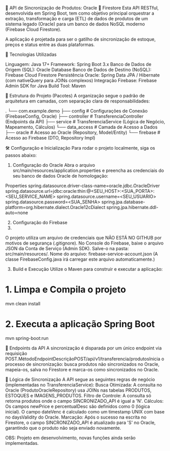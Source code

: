 🤖 API de Sincronização de Produtos: Oracle 🔄 Firestore
Esta API RESTful, desenvolvida em Spring Boot, tem como objetivo principal orquestrar a extração, transformação e carga (ETL) de dados de produtos de um sistema legado (Oracle) para um banco de dados NoSQL moderno (Firebase Cloud Firestore).

A aplicação é projetada para ser o gatilho de sincronização de estoque, preços e status entre as duas plataformas.

🌟 Tecnologias Utilizadas

Linguagem: Java 17+
Framework: Spring Boot 3.x
Banco de Dados de Origem (SQL): Oracle Database
Banco de Dados de Destino (NoSQL): Firebase Cloud Firestore
Persistência Oracle: Spring Data JPA / Hibernate (com nativeQuery para JOINs complexos)
Integração Firebase: Firebase Admin SDK for Java
Build Tool: Maven

📂 Estrutura do Projeto (Pacotes)
A organização segue o padrão de arquitetura em camadas, com separação clara de responsabilidades:

.
└── com.example.demo
    ├── config              # Configurações de Conexão (FirebaseConfig, Oracle)
    ├── controller          # TransferenciaController (Endpoints da API)
    ├── service             # TransferenciaService (Lógica de Negócio, Mapeamento, Cálculos)
    └── data_access         # Camada de Acesso a Dados
        ├── oracle          # Acesso ao Oracle (Repository, Model/Entity)
        └── firebase        # Acesso ao Firebase (DTO, Repository Impl)

🛠️ Configuração e Inicialização
Para rodar o projeto localmente, siga os passos abaixo:

1. Configuração do Oracle
Abra o arquivo src/main/resources/application.properties e preencha as credenciais do seu banco de dados Oracle de homologação:

Properties
spring.datasource.driver-class-name=oracle.jdbc.OracleDriver
spring.datasource.url=jdbc:oracle:thin:@<SEU_HOST>:<SUA_PORTA>:<SEU_SERVICE_NAME>
spring.datasource.username=<SEU_USUARIO>
spring.datasource.password=<SUA_SENHA>
spring.jpa.database-platform=org.hibernate.dialect.Oracle12cDialect
spring.jpa.hibernate.ddl-auto=none

2. Configuração do Firebase
3. 
O projeto utiliza um arquivo de credenciais que NÃO ESTÁ NO GITHUB por motivos de segurança (.gitignore).
No Console do Firebase, baixe o arquivo JSON da Conta de Serviço (Admin SDK).
Salve-o na pasta: src/main/resources/.
Nome do arquivo: firebase-service-account.json
(A classe FirebaseConfig.java irá carregar este arquivo automaticamente.)

3. Build e Execução
Utilize o Maven para construir e executar a aplicação:

# 1. Limpa e Compila o projeto
mvn clean install
# 2. Executa a aplicação Spring Boot
mvn spring-boot:run

🚀 Endpoints da API
A sincronização é disparada por um único endpoint via requisição POST.MétodoEndpointDescriçãoPOST/api/v1/transferencia/produtosInicia o processo de sincronização: busca produtos não sincronizados 
no Oracle, mapeia-os, salva no Firestore e marca-os como sincronizados no Oracle.

🔄 Lógica de Sincronização
A API segue as seguintes regras de negócio (implementadas no TransferenciaService):
Busca Otimizada: A consulta no Oracle (ProdutoOracleRepository) usa JOINs nas tabelas PRODUTOS, ESTOQUES e IMAGENS_PRODUTOS.
Filtro de Controle: A consulta só retorna produtos onde o campo SINCRONIZADO_API é igual a 'N'.
Cálculos: Os campos newPrice e percentualDesc são definidos como 0 (lógica inicial). O campo dateVenc é calculado como um timestamp UNIX com base no daysValidity do Oracle.
Marcação: Após o sucesso na escrita no Firestore, o campo SINCRONIZADO_API é atualizado para 'S' no Oracle, garantindo que o produto não seja enviado novamente.

OBS: Projeto em desenvolvimento, novas funções ainda serão implementadas.
